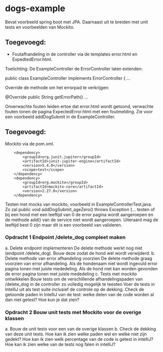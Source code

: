 # dogs-example

Bevat voorbeeld spring boot met JPA. Daarnaast uit te breiden met unit tests en voorbeelden van Mockito.


## Toegevoegd:

- Foutafhandeling in de controller
via de templates error.html en ExpedtedError.html. 

Toelichting: 
De ExampleController de ErrorController laten extenden:

public class ExampleController implements ErrorController { ...

Override de methode om het errorpad te verkrijgen:

@Override
    public String getErrorPath() ...

Onverwachte fouten leiden ertoe dat error.html wordt getoond, verwachte fouten tonen de pagina
ExpectedError.html met een foutmelding. Zie voor een voorbeeld addDogSubmit in de ExampleController.


## Toegevoegd:
Mockito via de pom.xml. 

        <dependency>
			<groupId>org.junit.jupiter</groupId>
			<artifactId>junit-jupiter-engine</artifactId>
			<version>5.4.0</version>
			<scope>test</scope>
		</dependency>
		<dependency>
			<groupId>org.mockito</groupId>
			<artifactId>mockito-core</artifactId>
			<version>2.27.0</version>
		</dependency>
		
Testen met mocks van mockito, voorbeeld in ExampleControllerTest.java.
Zo zal public void addDogSubmit_ageZero() throws Exception {... testen of bij een hond met een leeftijd van 0
de error pagina wordt aangeroepen en de methode add() van de service niet wordt aangeroepen.
Uiteraard mag de leeftijd best 0 zijn maar dit is een voorbeeld van valideren.

### Opdracht 1 Endpoint /delete_dog compleet maken

a. Delete endpoint implementeren
De delete methode werkt nog niet (endpoint /delete_dog). Bouw deze zodat de hond wel wordt verwijderd.
b. Delete methode van error afhandeling voorzien
De delete methode graag voorzien van error afhandeling. Als de hondenaam niet wordt ingevuld error pagina tonen met juiste mededeling. Als de hond niet kan worden gevonden de error pagina tonen met juiste mededeling
c. Tests met mockito ontwikkelen
Bouw tests om de verschillende afhandelingspaden van /delete_dog in de controller zo volledig mogelijk te teesten
Voer de tests in IntelliJ uit als test suite inclusief de controle op de dekking.
Check de getoonde paden in IntelliJ van de test: welke delen van de code worden al dan niet getest? Hoe kun je dat zien?

### Opdracht 2 Bouw unit tests met Mockito voor de overige klassen
a. Bouw de unit tests voor een van de overige klassen
b. Check de dekking van deze unit tests.
Hoe kan ik zien welke paden wel en welke niet zijn gedekt?
Hoe kan ik zien welk percentage van de code is getest in intelliJ?
Hoe kan ik zien welke van de tests nog falen in intelliJ?


